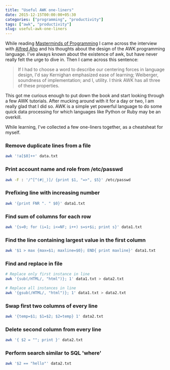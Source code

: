 ```yaml
---
title: "Useful AWK one-liners"
date: 2015-12-15T00:00:00+05:30
categories: ["programming", "productivity"]
tags: ["awk", "productivity"]
slug: useful-awk-one-liners
---
```


While reading
[Masterminds of Programming](http://shop.oreilly.com/product/9780596515171.do) I
came across the interview with [Alfred Aho](https://en.wikipedia.org/wiki/Alfred_Aho) and his thoughts about the design of
the AWK programming language. I've always known about the existence of awk, but
have never really felt the urge to dive in. Then I came across this sentence:

> If I had to choose a word to describe our centering forces in language design,
> I'd say Kernighan emphasized ease of learning; Weiberger, soundness of
> implementation; and I, utility. I think AWK has all three of these properties.

This got me curious enough to put down the book and start looking through a few
AWK tutorials. After mucking around with it for a day or two, I am really glad
that I did so. AWK is a simple yet powerful language to do some quick data
processing for which languages like Python or Ruby may be an overkill.

While learning, I've collected a few one-liners together, as a cheatsheat for
myself.

### Remove duplicate lines from a file
```bash
awk '!a[$0]++' data.txt
```
### Print account name and role from /etc/passwd
```bash
awk -F : '/^[^(#|_)]/ {print $1, "=>", $5}' /etc/passwd
```
### Prefixing line with increasing number
```bash
awk '{print FNR ". " $0}' data1.txt
```
### Find sum of columns for each row
```bash
awk '{s=0; for (i=1; i<=NF; i++) s=s+$i; print s}' data1.txt
```
### Find the line containing largest value in the first column
```bash
awk '$1 > max {max=$1; maxline=$0}; END{ print maxline}' data1.txt
```
### Find and replace in file
```bash
# Replace only first instance in line
awk '{sub(/HTML/, "html")}; 1' data1.txt > data2.txt

# Replace all instances in line
awk '{gsub(/HTML/, "html")}; 1' data1.txt > data2.txt
```
### Swap first two columns of every line
```bash
awk '{temp=$1; $1=$2; $2=temp} 1' data2.txt
```
### Delete second column from every line
```bash
awk '{ $2 = ""; print }' data2.txt
```
### Perform search similar to SQL 'where'
```bash
awk '$2 == "hello"' data2.txt
```
